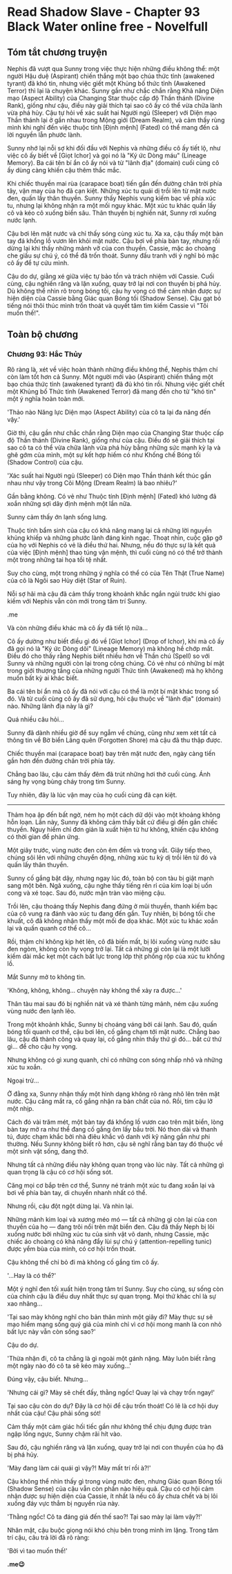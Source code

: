 # Read Shadow Slave - Chapter 93 Black Water online free - Novelfull

## Tóm tắt chương truyện

Nephis đã vượt qua Sunny trong việc thực hiện những điều không thể: một người Hậu duệ (Aspirant) chiến thắng một bạo chúa thức tỉnh (awakened tyrant) đã khó tin, nhưng việc giết một Khủng bố thức tỉnh (Awakened Terror) thì lại là chuyện khác. Sunny gần như chắc chắn rằng Khả năng Diện mạo (Aspect Ability) của Changing Star thuộc cấp độ Thần thánh (Divine Rank), giống như cậu, điều này giải thích tại sao cô ấy có thể vừa chữa lành vừa phá hủy. Cậu tự hỏi về xác suất hai Người ngủ (Sleeper) với Diện mạo Thần thánh lại ở gần nhau trong Mộng giới (Dream Realm), và cảm thấy rùng mình khi nghĩ đến việc thuộc tính [Định mệnh] (Fated) có thể mang đến cả lời nguyền lẫn phước lành.

Sunny nhớ lại nỗi sợ khi đối đầu với Nephis và những điều cô ấy tiết lộ, như việc cô ấy biết về [Giọt Ichor] và gọi nó là "Ký ức Dòng máu" (Lineage Memory). Ba cái tên bí ẩn cô ấy nói và từ "lãnh địa" (domain) cuối cùng cô ấy dùng càng khiến cậu thêm thắc mắc.

Khi chiếc thuyền mai rùa (carapace boat) tiến gần đến đường chân trời phía tây, vận may của họ đã cạn kiệt. Những xúc tu quái dị trồi lên từ mặt nước đen, quấn lấy thân thuyền. Sunny thấy Nephis vung kiếm bạc về phía xúc tu, nhưng lại không nhận ra một mối nguy khác. Một xúc tu khác quấn lấy cô và kéo cô xuống biển sâu. Thân thuyền bị nghiền nát, Sunny rơi xuống nước lạnh.

Cậu bơi lên mặt nước và chỉ thấy sóng cùng xúc tu. Xa xa, cậu thấy một bàn tay đá khổng lồ vươn lên khỏi mặt nước. Cậu bơi về phía bàn tay, nhưng rồi dừng lại khi thấy những mảnh vỡ của con thuyền. Cassie, mặc áo choàng che giấu sự chú ý, có thể đã trốn thoát. Sunny đấu tranh với ý nghĩ bỏ mặc cô ấy để tự cứu mình.

Cậu do dự, giằng xé giữa việc tự bảo tồn và trách nhiệm với Cassie. Cuối cùng, cậu nghiến răng và lặn xuống, quay trở lại nơi con thuyền bị phá hủy. Dù không thể nhìn rõ trong bóng tối, cậu hy vọng có thể cảm nhận được sự hiện diện của Cassie bằng Giác quan Bóng tối (Shadow Sense). Cậu gạt bỏ tiếng nói thôi thúc mình trốn thoát và quyết tâm tìm kiếm Cassie vì "Tôi muốn thế!".

## Toàn bộ chương

### Chương 93: Hắc Thủy

Rõ ràng là, xét về việc hoàn thành những điều không thể, Nephis thậm chí còn làm tốt hơn cả Sunny. Một người mới vào (Aspirant) chiến thắng một bạo chúa thức tỉnh (awakened tyrant) đã đủ khó tin rồi. Nhưng việc giết chết một Khủng bố Thức tỉnh (Awakened Terror) đã mang đến cho từ "khó tin" một ý nghĩa hoàn toàn mới.

'Thảo nào Năng lực Diện mạo (Aspect Ability) của cô ta lại đa năng đến vậy.'

Giờ thì, cậu gần như chắc chắn rằng Diện mạo của Changing Star thuộc cấp độ Thần thánh (Divine Rank), giống như của cậu. Điều đó sẽ giải thích tại sao cô ta có thể vừa chữa lành vừa phá hủy bằng những sức mạnh kỳ lạ và ghê gớm của mình, một sự kết hợp hiếm có như Khống chế Bóng tối (Shadow Control) của cậu.

'Xác suất hai Người ngủ (Sleeper) có Diện mạo Thần thánh kết thúc gần nhau như vậy trong Cõi Mộng (Dream Realm) là bao nhiêu?'

Gần bằng không. Có vẻ như Thuộc tính [Định mệnh] (Fated) khó lường đã xoắn những sợi dây định mệnh một lần nữa.

Sunny cảm thấy ớn lạnh sống lưng.

Thuộc tính bẩm sinh của cậu có khả năng mang lại cả những lời nguyền khủng khiếp và những phước lành đáng kinh ngạc. Thoạt nhìn, cuộc gặp gỡ của họ với Nephis có vẻ là điều thứ hai. Nhưng, nếu đó thực sự là kết quả của việc [Định mệnh] thao túng vận mệnh, thì cuối cùng nó có thể trở thành một trong những tai họa tồi tệ nhất.

Suy cho cùng, một trong những ý nghĩa có thể có của Tên Thật (True Name) của cô là Ngôi sao Hủy diệt (Star of Ruin).

Nỗi sợ hãi mà cậu đã cảm thấy trong khoảnh khắc ngắn ngủi trước khi giao kiếm với Nephis vẫn còn mới trong tâm trí Sunny.

.me

Và còn những điều khác mà cô ấy đã tiết lộ nữa...

Cô ấy dường như biết điều gì đó về [Giọt Ichor] (Drop of Ichor), khi mà cô ấy đã gọi nó là "Ký ức Dòng dõi" (Lineage Memory) mà không hề chớp mắt. Điều đó cho thấy rằng Nephis biết nhiều hơn về Thần chú (Spell) so với Sunny và những người còn lại trong công chúng. Có vẻ như có những bí mật trong giới thượng tầng của những người Thức tỉnh (Awakened) mà họ không muốn bất kỳ ai khác biết.

Ba cái tên bí ẩn mà cô ấy đã nói với cậu có thể là một bí mật khác trong số đó. Và từ cuối cùng cô ấy đã sử dụng, hỏi cậu thuộc về "lãnh địa" (domain) nào. Những lãnh địa này là gì?

Quá nhiều câu hỏi...

Sunny đã dành nhiều giờ để suy ngẫm về chúng, cũng như xem xét tất cả thông tin về Bờ biển Lãng quên (Forgotten Shore) mà cậu đã thu thập được.

Chiếc thuyền mai (carapace boat) bay trên mặt nước đen, ngày càng tiến gần hơn đến đường chân trời phía tây.

Chẳng bao lâu, cậu cảm thấy đêm đã trút những hơi thở cuối cùng. Ánh sáng hy vọng bùng cháy trong tim Sunny.

Tuy nhiên, đây là lúc vận may của họ cuối cùng đã cạn kiệt.

***

Thảm họa ập đến bất ngờ, ném họ một cách dữ dội vào một khoảng không hỗn loạn. Lần này, Sunny đã không cảm thấy bất cứ điều gì đến gần chiếc thuyền. Nguy hiểm chỉ đơn giản là xuất hiện từ hư không, khiến cậu không có thời gian để phản ứng.

Một giây trước, vùng nước đen còn êm đềm và trong vắt. Giây tiếp theo, chúng sôi lên với những chuyển động, những xúc tu kỳ dị trồi lên từ đó và quấn lấy thân thuyền.

Sunny cố gắng bật dậy, nhưng ngay lúc đó, toàn bộ con tàu bị giật mạnh sang một bên. Ngã xuống, cậu nghe thấy tiếng rên rỉ của kim loại bị uốn cong và xé toạc. Sau đó, nước mặn tràn vào miệng cậu.

Trồi lên, cậu thoáng thấy Nephis đang đứng ở mũi thuyền, thanh kiếm bạc của cô vung ra đánh vào xúc tu đang đến gần. Tuy nhiên, bị bóng tối che khuất, cô đã không nhận thấy một mối đe dọa khác. Một xúc tu khác xoắn lại và quấn quanh cơ thể cô...

Rồi, thậm chí không kịp hét lên, cô đã biến mất, bị lôi xuống vùng nước sâu đen ngòm, không còn hy vọng trở lại. Tất cả những gì còn lại là một lưỡi kiếm dài mắc kẹt một cách bất lực trong lớp thịt phồng rộp của xúc tu khổng lồ.

Mắt Sunny mở to không tin.

'Không, không, không... chuyện này không thể xảy ra được...'

Thân tàu mai sau đó bị nghiền nát và xé thành từng mảnh, ném cậu xuống vùng nước đen lạnh lẽo.

Trong một khoảnh khắc, Sunny bị choáng váng bởi cái lạnh. Sau đó, quấn bóng tối quanh cơ thể, cậu bơi lên, cố gắng chạm tới mặt nước. Chẳng bao lâu, cậu đã thành công và quay lại, cố gắng nhìn thấy thứ gì đó... bất cứ thứ gì... để cho cậu hy vọng.

Nhưng không có gì xung quanh, chỉ có những con sóng nhấp nhô và những xúc tu xoắn.

Ngoại trừ...

Ở đằng xa, Sunny nhận thấy một hình dạng không rõ ràng nhô lên trên mặt nước. Cậu căng mắt ra, cố gắng nhận ra bản chất của nó. Rồi, tim cậu lỡ một nhịp.

Cách đó vài trăm mét, một bàn tay đá khổng lồ vươn cao trên mặt biển, lòng bàn tay mở ra như thể đang cố gắng ôm lấy bầu trời. Nó thon dài và thanh tú, được chạm khắc bởi nhà điêu khắc vô danh với kỹ năng gần như phi thường. Nếu Sunny không biết rõ hơn, cậu sẽ nghĩ rằng bàn tay đó thuộc về một sinh vật sống, đang thở.

Nhưng tất cả những điều này không quan trọng vào lúc này. Tất cả những gì quan trọng là cậu có cơ hội sống sót.

Căng mọi cơ bắp trên cơ thể, Sunny né tránh một xúc tu đang xoắn lại và bơi về phía bàn tay, di chuyển nhanh nhất có thể.

Nhưng rồi, cậu đột ngột dừng lại. Và nhìn lại.

Những mảnh kim loại và xương méo mó — tất cả những gì còn lại của con thuyền của họ — đang trôi nổi trên mặt biển đen. Cậu đã thấy Neph bị lôi xuống nước bởi những xúc tu của sinh vật vô danh, nhưng Cassie, mặc chiếc áo choàng có khả năng đẩy lùi sự chú ý (attention-repelling tunic) được yểm bùa của mình, có cơ hội trốn thoát.

Cậu không thể chỉ bỏ đi mà không cố gắng tìm cô ấy.

'...Hay là có thể?'

Một ý nghĩ đen tối xuất hiện trong tâm trí Sunny. Suy cho cùng, sự sống còn của chính cậu là điều duy nhất thực sự quan trọng. Mọi thứ khác chỉ là sự xao nhãng...

'Tại sao mày không nghĩ cho bản thân mình một giây đi? Mày thực sự sẽ mạo hiểm mạng sống quý giá của mình chỉ vì cơ hội mong manh là con nhỏ bất lực này vẫn còn sống sao?'

Cậu do dự.

'Thừa nhận đi, cô ta chẳng là gì ngoài một gánh nặng. Mày luôn biết rằng một ngày nào đó cô ta sẽ kéo mày xuống...'

Đúng vậy, cậu biết. Nhưng...

'Nhưng cái gì? Mày sẽ chết đấy, thằng ngốc! Quay lại và chạy trốn ngay!'

Tại sao cậu còn do dự? Đây là cơ hội để cậu trốn thoát! Có lẽ là cơ hội duy nhất của cậu! Cậu phải sống sót!

Cảm thấy một cảm giác hối tiếc gần như không thể chịu đựng được tràn ngập lồng ngực, Sunny chậm rãi hít vào.

Sau đó, cậu nghiến răng và lặn xuống, quay trở lại nơi con thuyền của họ đã bị phá hủy.

'Mày đang làm cái quái gì vậy?! Mày mất trí rồi à?!'

Cậu không thể nhìn thấy gì trong vùng nước đen, nhưng Giác quan Bóng tối (Shadow Sense) của cậu vẫn còn phần nào hiệu quả. Cậu có cơ hội cảm nhận được sự hiện diện của Cassie, ít nhất là nếu cô ấy chưa chết và bị lôi xuống đáy vực thẳm bị nguyền rủa này.

'Thằng ngốc! Cô ta đáng giá đến thế sao?! Tại sao mày lại làm vậy?!'

Nhăn mặt, cậu buộc giọng nói khó chịu bên trong mình im lặng. Trong tâm trí cậu, câu trả lời đã rõ ràng:

'Bởi vì tao muốn thế!'

**.me😉**